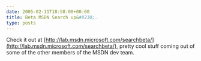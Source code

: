 ```yaml
---
date: 2005-02-11T18:58:00+00:00
title: Beta MSDN Search up&#8230;.
type: posts
---
```

Check it out at [http://lab.msdn.microsoft.com/searchbeta/](http://lab.msdn.microsoft.com/searchbeta/), pretty cool stuff coming out of some of the other members of the MSDN dev team.

